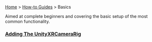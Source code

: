 [Home](../../../README.md) &gt; [How-to Guides](../README.md) &gt; Basics

Aimed at complete beginners and covering the basic setup of the most common functionality.

### [Adding The UnityXRCameraRig](AddingTheUnityXRCameraRig/README.md)